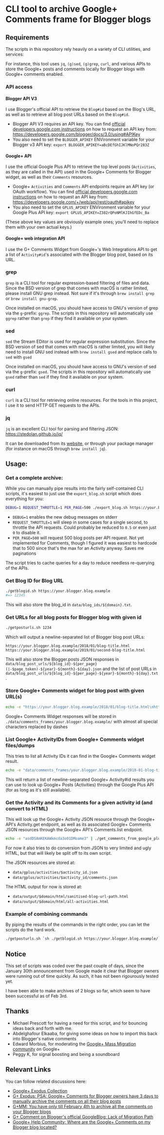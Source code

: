 # CLI tool to archive Google+ Comments frame for Blogger blogs

## Requirements
The scripts in this repository rely heavily on a variety of CLI utilities, and services:

For instance, this tool uses `jq`, `(g)sed`, `(g)grep`, `curl`, and various APIs to store the Google+ posts and comments locally for Blogger blogs with Google+ comments enabled.

### API access

#### Blogger API V3
I use Blogger's official API to retrieve the `Blog#id` based on the Blog's URL, as well as to retrieve all blog post URLs based on the `Blog#id`.

* Blogger API V3 requires an API key.  You can find [official developers.google.com instructions](https://developers.google.com/blogger/docs/3.0/using#APIKey) on how to request an API key from: https://developers.google.com/blogger/docs/3.0/using#APIKey
* You also need to set the `BLOGGER_APIKEY` ENVironment variable for your Blogger v3 API key:  `export BLOGGER_APIKEY=aBcDEfGhIJKlMNoPQr283Z`

#### Google+ API
I use the official Google Plus API to retrieve the top level posts (`Activities`, as they are called in the API) used in the Google+ Comments for Blogger widget, as well as their `Comments` resources.

* Google+ `Activities` and `Comments` API endpoints require an API key (or OAuth workflow).  You can find [official developers.google.com instructions](https://developers.google.com/+/web/api/rest/oauth#apikey) on how to request an API key from: https://developers.google.com/+/web/api/rest/oauth#apikey
* You also need to set the `GPLUS_APIKEY` ENVironment variable for your Google Plus API key:  `export GPLUS_APIKEY=Z382rQPoNMlKJIhGfEDc_Ba`

(These above key values are obviously example ones; you'll need to replace them with your own actual keys.)

#### Google+ web integration API
I use the G+ Comments Widget from Google+'s Web Integrations API to get a list of `Activity#id`'s associated with the Blogger blog post, based on its URL.

### grep
`grep` is a CLI tool for regular expression-based filtering of files and data. Since the BSD version of grep that comes with macOS is rather limited, please install GNU grep instead. Not sure if it's through `brew install grep` or `brew install gnu-grep`.

Once installed on macOS, you should have access to GNU's version of grep via the `g`-prefix: `ggrep`. The scripts in this repository will automatically use `ggrep` rather than `grep` if they find it available on your system.

### sed
`sed` the Stream EDitor is used for regular expression substitution. Since the BSD version of sed that comes with macOS is rather limited, you will likely need to install GNU sed instead with `brew install gsed` and replace calls to `sed` with `gsed`

Once installed on macOS, you should have access to GNU's version of sed via the `g`-prefix: `gsed`. The scripts in this repository will automatically use `gsed` rather than `sed` if they find it available on your system.

### curl
`curl` is a CLI tool for retrieving online resources. For the tools in this project, I use it to send HTTP GET requests to the APIs.

### jq
`jq` is an excellent CLI tool for parsing and filtering JSON: 
https://stedolan.github.io/jq/

It can be downloaded from its [website](https://stedolan.github.io/jq/), or through your package manager (for instance on macOS through `brew install jq`).

## Usage:

### Get a complete archive:
While you can manually pipe results into the fairly self-contained CLI scripts, it's easiest to just use the `export_blog.sh` script which does everything for you:

```bash
DEBUG=1 REQUEST_THROTTLE=1 PER_PAGE=500 ./export_blog.sh https://your.blogger.blog.example
```

* `DEBUG=1` enables the new debug messages on stderr
* `REQUEST_THROTTLE=1` will sleep in some cases for a single second, to throttle the API requests. Could probably be reduced to `0.5` or even just `0` to disable it.
* `PER_PAGE=500` will request 500 blog posts per API request. Not yet implemented for Comments, though I figured it was easiest to hardcode that to 500 since that's the max for an Activity anyway. Saves me paginations

The script tries to cache queries for a day to reduce needless re-querying of the APIs.

### Get Blog ID for Blog URL
```bash
./getblogid.sh https://your.blogger.blog.example
#=> 12345
```

This will also store the blog_id in `data/blog_ids/${domain}.txt`.

### Get URLs for all blog posts for Blogger blog with given id
```bash
./getposturls.sh 1234
```

Which will output a newline-separated list of Blogger blog post URLs:

```
https://your.blogger.blog.example/2018/01/blog-title.html
https://your.blogger.blog.example/2019/01/second-blog-title.html
```

This will also store the Blogger.posts JSON responses  in `data/blog_post_urls/${blog_id}-${per_page}(|-$page_token)-${year}-${month}-${day}.json` and the list of post URLs in `data/blog_post_urls/${blog_id}-${per_page}-${year}-${month}-${day}.txt`.

### Store Google+ Comments widget for blog post with given URL(s)
```bash
echo -e "https://your.blogger.blog.example/2018/01/blog-title.html\nhttps://your.blogger.blog.example/2018/01/another-blog-title.html" | ./store_comments_frame.sh
``` 

Google+ Comments Widget responses will be stored in `./data/comments_frames/your.blogger.blog.example/` with almost all special characters replaced by dashes

### List Google+ ActivityIDs from Google+ Comments widget files/dumps
This tries to list all Activity IDs it can find in the Google+ Comments widget result.

```bash
echo -e "data/comments_frames/your.blogger.blog.example/2018-01-blog-title.html\ndata/comments_frames/your.blogger.blog.example/2018-01-another-blog-title.html" | ./get_activity_ids_from_comments_frame.sh
``` 

This will return a list of newline-separated Google+ Activity#id results you can use to look up Google+ Posts (Activities) through the Google Plus API (for as long as it's still available).

### Get the Activity and its Comments for a given activity id (and convert to HTML)
This will look up the Google+ Activity JSON resource through the Google+ API's Activity.get endpoint, as well as its associated Google+ Comments JSON resources through the Google+ API's Comments.list endpoint.

```bash
echo -e "asdDSAmKEKAWkmcda3o01DMoame3" | ./get_comments_from_google_plus_api_by_activity_id.sh
```

For now it also tries to do conversion from JSON to very limited and ugly HTML, but that will likely be split off to its own script.

The JSON resources are stored at:

* `data/gplus/activities/$activity_id.json`
* `data/gplus/activities/$activity_id/comments.json`

The HTML output for now is stored at:

* `data/output/$domain/html/sanitised-blog-url-path.html`
* `data/output/$domain/html/all-activities.html`

### Example of combining commands
By piping the results of the commands in the right order, you can let the scripts do the hard work.

```bash 
./getposturls.sh `sh ./getblogid.sh https://your.blogger.blog.example/`| store_comments_frame.sh
```

## Notice
This set of scripts was coded over the past couple of days, since the January 30th announcement from Google made it clear that Blogger owners were running out of time quickly. As such, it has not been rigourously tested yet. 

I have been able to make archives of 2 blogs so far, which seem to have been successful as of Feb 3rd.


## Thanks

* Michael Prescott for having a need for this script, and for bouncing ideas back and forth with me. 
* Abdelghafour Elkaaba, for giving some ideas on how to import this back into Blogger's native comments
* Edward Morbius, for moderating the [Google+ Mass Migration community](https://plus.google.com/communities/112164273001338979772) on Google+
* Peggy K, for signal boosting and being a soundboard

## Relevant Links

You can follow related discussions here:
* [Google+ Exodus Collection](https://plus.google.com/collection/wakeQF)
* [G+ Exodus: PSA: Google+ Comments for Blogger owners have 3 days to manually archive the comments on all their blog posts](https://plus.google.com/112064652966583500522/posts/EJukQAAfFrV)
* [G+MM: You have only till February 4th to archive all the comments on your Blogger blogs](https://plus.google.com/112064652966583500522/posts/L6HxBe48kQs)
* [G+ Comment on Blogger's official GoogleBlog: Lack of Migration Path](https://plus.google.com/112064652966583500522/posts/aoGutBGaZ51)
* [Google+ Help Community: Where are the Google+ Comments on my Blogger blog located?](https://plus.google.com/112064652966583500522/posts/Hx3buXXfjFb)
